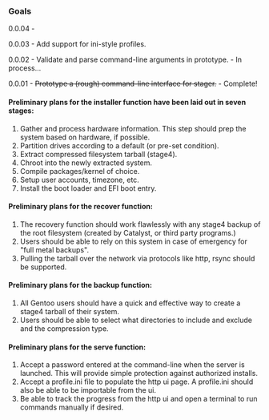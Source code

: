 
### Goals ###

0.0.04 - 

0.0.03 - Add support for ini-style profiles.

0.0.02 - Validate and parse command-line arguments in prototype. - In process...

0.0.01 - <s>Prototype a (rough) command-line interface for stager.</s> - Complete!

#### Preliminary plans for the installer function have been laid out in seven stages: ####

1. Gather and process hardware information. This step should prep the system based on hardware, if possible.
2. Partition drives according to a default (or pre-set condition).
3. Extract compressed filesystem tarball (stage4).
4. Chroot into the newly extracted system.
5. Compile packages/kernel of choice.
6. Setup user accounts, timezone, etc.
7. Install the boot loader and EFI boot entry.

#### Preliminary plans for the recover function: ####

1. The recovery function should work flawlessly with any stage4 backup of the root filesystem (created by Catalyst, or third party programs.)
2. Users should be able to rely on this system in case of emergency for "full metal backups".
3. Pulling the tarball over the network via protocols like http, rsync should be supported.

#### Preliminary plans for the backup function: ####

1. All Gentoo users should have a quick and effective way to create a stage4 tarball of their system.
2. Users should be able to select what directories to include and exclude and the compression type.

#### Preliminary plans for the serve function: ####

1. Accept a password entered at the command-line when the server is launched. This will provide simple protection against authorized installs.
2. Accept a profile.ini file to populate the http ui page. A profile.ini should also be able to be importable from the ui.
3. Be able to track the progress from the http ui and open a terminal to run commands manually if desired.